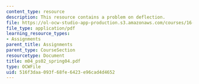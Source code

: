 ```yaml
---
content_type: resource
description: This resource contains a problem on deflection.
file: https://ol-ocw-studio-app-production.s3.amazonaws.com/courses/16-01-unified-engineering-i-ii-iii-iv-fall-2005-spring-2006/516f3daa093f68fe6423e96cad4d4652_m04_ps02_spring04.pdf
file_type: application/pdf
learning_resource_types:
- Assignments
parent_title: Assignments
parent_type: CourseSection
resourcetype: Document
title: m04_ps02_spring04.pdf
type: OCWFile
uid: 516f3daa-093f-68fe-6423-e96cad4d4652
---
```

